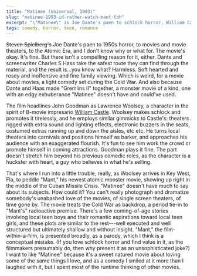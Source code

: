 ```yaml
---
title: "Matinee (Universal, 1993)"
slug: "matinee-1993-id-rather-watch-mant-tbh"
excerpt: "\"Matinee\" is Joe Dante's paen to schlock horror, William Castle, the Atomic Era, and I don't know why or what for."
tags: comedy, horror, teen, romance
---
```


~~Steven Spielberg's~~ Joe Dante's paen to 1950s horror, to movies and movie theaters, to the Atomic Era, and I don't know why or what for. The movie's okay. It's fine. But there isn't a compelling reason for it, either. Dante and screenwriter Charles S Hass take the safest route they can find through the material, and the result is...you know what? Harmless. Soft hearted and rosey and inoffensive and fine family viewing. Which is weird, for a movie about movies, a light comedy set during the Cold War. And also because Dante and Haas made "Gremlins II" together, a monster movie of a kind, one with an edgy exhuberance "Matinee" doesn't have and could've used.

The film headlines John Goodman as Lawrence Woolsey, a character in the spirit of B-movie impresario [William Castle](https://en.wikipedia.org/wiki/William_Castle). Woolsey makes schlock and promotes it tirelessly, and he employs similar gimmicks to Castle's: theaters rigged with extra sound and lighting effects, electronic buzzers in the seats, costumed extras running up and down the aisles, etc etc. He turns local theaters into carnivals and positions himself as barker, and approaches his audience with an exaggerated flourish. It's fun to see him work the crowd or promote himself in coming attractions. Goodman plays it fine. The part doesn't stretch him beyond his previous comedic roles, as the character is a huckster with heart, a guy who believes in what he's selling.

That's where I run into a little trouble, really, as Woolsey arrives in Key West, Fla, to peddle "Mant," his newest atomic monster movie, showing up right in the middle of the Cuban Missile Crisis. "Matinee" doesn't have much to say about its subjects. How could it? You can't really photograph and dramatize somebody's unabashed love of the movies, of single screen theaters, of time gone by. The movie treats the Cold War as backdrop, a period tie-in to "Mant's" radioactive premise. There's a few coming-of-age stories involving local teen boys and their romantic aspirations toward local teen girls, and these plots are similar to the rest---well executed and well structured but ultimately shallow and without insight. "Mant," the film-within-a-film, is presented broadly, as a parody, which I think is a conceptual mistake. (If you love schlock horror and find value in it, as the filmmakers presumably do, then why present it as an unsophisticated joke?) I want to like "Matinee" because it's a sweet natured movie about loving some of the same things I love, and as a comedy I smiled at it more than I laughed with it, but I spent most of the runtime thinking of other movies.
